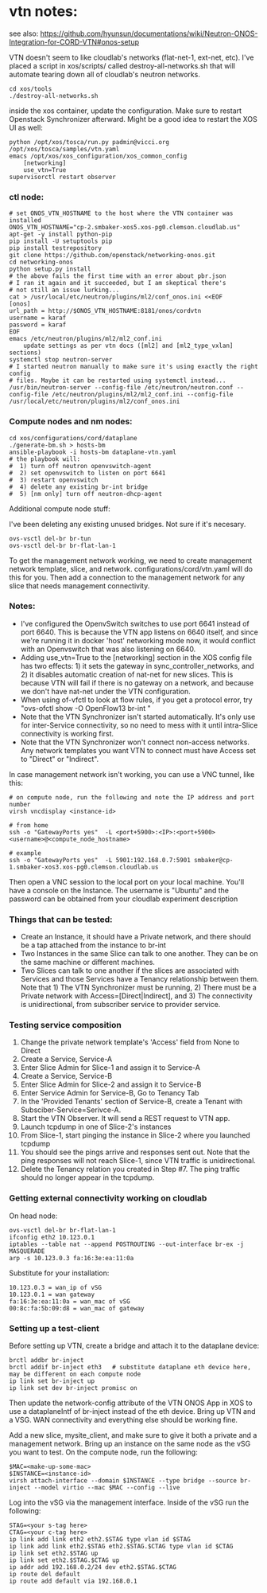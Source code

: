 # vtn notes:

see also: https://github.com/hyunsun/documentations/wiki/Neutron-ONOS-Integration-for-CORD-VTN#onos-setup

VTN doesn't seem to like cloudlab's networks (flat-net-1, ext-net, etc). I've placed a script in xos/scripts/ called destroy-all-networks.sh that will automate tearing down all of cloudlab's neutron networks.

    cd xos/tools
    ./destroy-all-networks.sh

inside the xos container, update the configuration. Make sure to restart Openstack Synchronizer afterward. Might be a good idea to restart the XOS UI as well:

    python /opt/xos/tosca/run.py padmin@vicci.org /opt/xos/tosca/samples/vtn.yaml
    emacs /opt/xos/xos_configuration/xos_common_config
        [networking]
        use_vtn=True
    supervisorctl restart observer

### ctl node:

    # set ONOS_VTN_HOSTNAME to the host where the VTN container was installed
    ONOS_VTN_HOSTNAME="cp-2.smbaker-xos5.xos-pg0.clemson.cloudlab.us"
    apt-get -y install python-pip
    pip install -U setuptools pip
    pip install testrepository
    git clone https://github.com/openstack/networking-onos.git
    cd networking-onos
    python setup.py install
    # the above fails the first time with an error about pbr.json
    # I ran it again and it succeeded, but I am skeptical there's
    # not still an issue lurking...
    cat > /usr/local/etc/neutron/plugins/ml2/conf_onos.ini <<EOF
    [onos]
    url_path = http://$ONOS_VTN_HOSTNAME:8181/onos/cordvtn
    username = karaf
    password = karaf
    EOF
    emacs /etc/neutron/plugins/ml2/ml2_conf.ini
        update settings as per vtn docs ([ml2] and [ml2_type_vxlan] sections)
    systemctl stop neutron-server
    # I started neutron manually to make sure it's using exactly the right config
    # files. Maybe it can be restarted using systemctl instead...
    /usr/bin/neutron-server --config-file /etc/neutron/neutron.conf --config-file /etc/neutron/plugins/ml2/ml2_conf.ini --config-file /usr/local/etc/neutron/plugins/ml2/conf_onos.ini

### Compute nodes and nm nodes:

    cd xos/configurations/cord/dataplane
    ./generate-bm.sh > hosts-bm
    ansible-playbook -i hosts-bm dataplane-vtn.yaml
    # the playbook will:
    #  1) turn off neutron openvswitch-agent
    #  2) set openvswitch to listen on port 6641
    #  3) restart openvswitch
    #  4) delete any existing br-int bridge
    #  5) [nm only] turn off neutron-dhcp-agent

Additional compute node stuff:

I've been deleting any existing unused bridges. Not sure if it's necesary.

    ovs-vsctl del-br br-tun
    ovs-vsctl del-br br-flat-lan-1

To get the management network working, we need to create management network template, slice, and network. configurations/cord/vtn.yaml will do this for you. Then add a connection to the management network for any slice that needs management connectivity.
    
### Notes:
* I've configured the OpenvSwitch switches to use port 6641 instead of port 6640. This is because the VTN app listens on 6640
itself, and since we're running it in docker 'host' networking mode now, it would conflict with an Openvswitch that was
also listening on 6640.
* Adding use_vtn=True to the [networking] section in the XOS config file has two effects: 1) it sets the gateway in sync_controller_networks, and 2) it disables automatic creation of nat-net for new slices. This is because VTN will fail if there is no gateway on a network, and because we don't have nat-net under the VTN configuration.
* When using of-vfctl to look at flow rules, if you get a protocol error, try "ovs-ofctl show -O OpenFlow13 br-int "
* Note that the VTN Synchronizer isn't started automatically. It's only use for inter-Service connectivity, so no need to mess with it until intra-Slice connectivity is working first. 
* Note that the VTN Synchronizer won't connect non-access networks. Any network templates you want VTN to connect must have Access set to "Direct" or "Indirect". 

In case management network isn't working, you can use a VNC tunnel, like this:

    # on compute node, run the following and note the IP address and port number
    virsh vncdisplay <instance-id>
    
    # from home
    ssh -o "GatewayPorts yes"  -L <port+5900>:<IP>:<port+5900> <username>@<compute_node_hostname>
    
    # example
    ssh -o "GatewayPorts yes"  -L 5901:192.168.0.7:5901 smbaker@cp-1.smbaker-xos3.xos-pg0.clemson.cloudlab.us

Then open a VNC session to the local port on your local machine. You'll have a console on the Instance. The username is "Ubuntu" and the password can be obtained from your cloudlab experiment description

### Things that can be tested:

* Create an Instance, it should have a Private network, and there should be a tap attached from the instance to br-int
* Two Instances in the same Slice can talk to one another. They can be on the same machine or different machines.
* Two Slices can talk to one another if the slices are associated with Services and those Services have a Tenancy relationship between them. Note that 1) The VTN Synchronizer must be running, 2) There must be a Private network with Access=[Direct|Indirect], and 3) The connectivity is unidirectional, from subscriber service to provider service.

### Testing service composition

1. Change the private network template's 'Access' field from None to Direct
2. Create a Service, Service-A
3. Enter Slice Admin for Slice-1 and assign it to Service-A
4. Create a Service, Service-B
5. Enter Slice Admin for Slice-2 and assign it to Service-B
6. Enter Service Admin for Service-B, Go to Tenancy Tab
7. In the 'Provided Tenants' section of Service-B, create a Tenant with Subsciber-Service=Serivce-A. 
8. Start the VTN Observer. It will send a REST request to VTN app.
9. Launch tcpdump in one of Slice-2's instances
10. From Slice-1, start pinging the instance in Slice-2 where you launched tcpdump
11. You should see the pings arrive and responses sent out. Note that the ping responses will not reach Slice-1, since VTN traffic is unidirectional.
12. Delete the Tenancy relation you created in Step #7. The ping traffic should no longer appear in the tcpdump.

### Getting external connectivity working on cloudlab

On head node:

    ovs-vsctl del-br br-flat-lan-1
    ifconfig eth2 10.123.0.1
    iptables --table nat --append POSTROUTING --out-interface br-ex -j MASQUERADE
    arp -s 10.123.0.3 fa:16:3e:ea:11:0a
    
Substitute for your installation:

    10.123.0.3 = wan_ip of vSG
    10.123.0.1 = wan gateway
    fa:16:3e:ea:11:0a = wan_mac of vSG
    00:8c:fa:5b:09:d8 = wan_mac of gateway
    
### Setting up a test-client

Before setting up VTN, create a bridge and attach it to the dataplane device:

    brctl addbr br-inject
    brctl addif br-inject eth3   # substitute dataplane eth device here, may be different on each compute node
    ip link set br-inject up
    ip link set dev br-inject promisc on
    
Then update the network-config attribute of the VTN ONOS App in XOS to use a dataplaneIntf of br-inject instead of the eth device. Bring up VTN and a VSG. WAN connectivity and everything else should be working fine. 

Add a new slice, mysite_client, and make sure to give it both a private and a management network. Bring up an instance on the same node as the vSG you want to test. On the compute node, run the following:

    $MAC=<make-up-some-mac>
    $INSTANCE=<instance-id>
    virsh attach-interface --domain $INSTANCE --type bridge --source br-inject --model virtio --mac $MAC --config --live
    
Log into the vSG via the management interface. Inside of the vSG run the following:

    STAG=<your s-tag here>
    CTAG=<your c-tag here>
    ip link add link eth2 eth2.$STAG type vlan id $STAG
    ip link add link eth2.$STAG eth2.$STAG.$CTAG type vlan id $CTAG
    ip link set eth2.$STAG up
    ip link set eth2.$STAG.$CTAG up
    ip addr add 192.168.0.2/24 dev eth2.$STAG.$CTAG
    ip route del default
    ip route add default via 192.168.0.1
